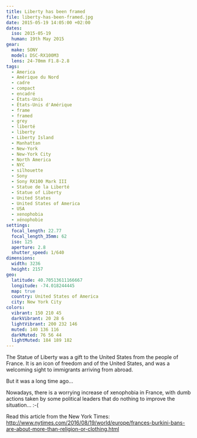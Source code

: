 ```yaml
---
title: Liberty has been framed
file: liberty-has-been-framed.jpg
date: 2015-05-19 14:05:00 +02:00
dates:
  iso: 2015-05-19
  human: 19th May 2015
gear:
  make: SONY
  model: DSC-RX100M3
  lens: 24-70mm F1.8-2.8
tags:
  - America
  - Amérique du Nord
  - cadre
  - compact
  - encadré
  - États-Unis
  - États-Unis d'Amérique
  - frame
  - framed
  - grey
  - liberté
  - liberty
  - Liberty Island
  - Manhattan
  - New-York
  - New-York City
  - North America
  - NYC
  - silhouette
  - Sony
  - Sony RX100 Mark III
  - Statue de la Liberté
  - Statue of Liberty
  - United States
  - United States of America
  - USA
  - xenophobia
  - xénophobie
settings:
  focal_length: 22.77
  focal_length_35mm: 62
  iso: 125
  aperture: 2.8
  shutter_speed: 1/640
dimensions:
  width: 3236
  height: 2157
geo:
  latitude: 40.70513611166667
  longitude: -74.018244445
  map: true
  country: United States of America
  city: New York City
colors:
  vibrant: 150 210 45
  darkVibrant: 20 28 6
  lightVibrant: 200 232 146
  muted: 140 136 116
  darkMuted: 76 56 44
  lightMuted: 184 189 182
---
```


The Statue of Liberty was a gift to the United States from the people of France. It is an icon of freedom and of the United States, and was a welcoming sight to immigrants arriving from abroad.

But it was a long time ago…

Nowadays, there is a worrying increase of xenophobia in France, with dumb actions taken by some political leaders that do nothing to improve the situation… :-(

Read this article from the New York Times: http://www.nytimes.com/2016/08/19/world/europe/frances-burkini-bans-are-about-more-than-religion-or-clothing.html

